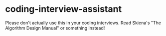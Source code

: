 # coding-interview-assistant
Please don't actually use this in your coding interviews. Read Skiena's "The Algorithm Design Manual" or something instead!

